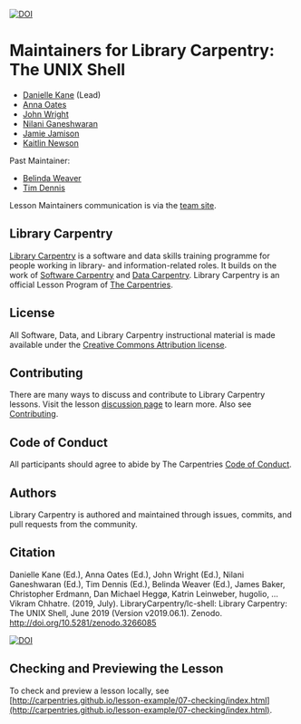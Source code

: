 [![DOI](https://zenodo.org/badge/DOI/10.5281/zenodo.3266085.svg)](https://doi.org/10.5281/zenodo.3266085)  

# Maintainers for Library Carpentry: The UNIX Shell

- [Danielle Kane](https://github.com/dakane1) (Lead)
- [Anna Oates](https://twitter.com/annaoates)
- [John Wright](https://twitter.com/jwscutt)
- [Nilani Ganeshwaran](https://github.com/uom-nilani)
- [Jamie Jamison](https://github.com/jmjamison)
- [Kaitlin Newson](https://github.com/kaitlinnewson)

Past Maintainer: 

- [Belinda Weaver](https://github.com/weaverbel)
- [Tim Dennis](https://github.com/jt14den)


Lesson Maintainers communication is via the [team site](https://github.com/orgs/LibraryCarpentry/teams/lc-shell-maintainers).

## Library Carpentry

[Library Carpentry](https://librarycarpentry.org) is a software and data skills training programme for people working in library- and information-related roles. It builds on the work of [Software Carpentry](http://software-carpentry.org/) and [Data Carpentry](http://www.datacarpentry.org/). Library Carpentry is an official Lesson Program of [The Carpentries](https://carpentries.org/).

## License

All Software, Data, and Library Carpentry instructional material is made available under the [Creative Commons Attribution
license](https://github.com/LibraryCarpentry/lc-shell/blob/gh-pages/LICENSE.md).

## Contributing

There are many ways to discuss and contribute to Library Carpentry lessons. Visit the lesson [discussion page](https://librarycarpentry.org/lc-shell/discuss/index.html) to learn more. Also see [Contributing](https://github.com/LibraryCarpentry/lc-shell/blob/gh-pages/CONTRIBUTING.md).

## Code of Conduct

All participants should agree to abide by The Carpentries [Code of Conduct](https://docs.carpentries.org/topic_folders/policies/code-of-conduct.html).

## Authors

Library Carpentry is authored and maintained through issues, commits, and pull requests from the community.

## Citation

Danielle Kane (Ed.), Anna Oates (Ed.), John Wright (Ed.), Nilani Ganeshwaran (Ed.), Tim Dennis (Ed.), Belinda Weaver (Ed.), James Baker, Christopher Erdmann, Dan Michael Heggø, Katrin Leinweber, hugolio, … Vikram Chhatre. (2019, July). LibraryCarpentry/lc-shell: Library Carpentry: The UNIX Shell, June 2019 (Version v2019.06.1). Zenodo. http://doi.org/10.5281/zenodo.3266085

[![DOI](https://zenodo.org/badge/DOI/10.5281/zenodo.3266085.svg)](https://doi.org/10.5281/zenodo.3266085)

## Checking and Previewing the Lesson

To check and preview a lesson locally, see [http://carpentries.github.io/lesson-example/07-checking/index.html](http://carpentries.github.io/lesson-example/07-checking/index.html).
